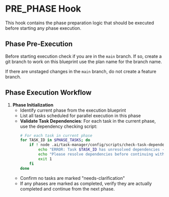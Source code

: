 # PRE_PHASE Hook

This hook contains the phase preparation logic that should be executed before starting any phase execution.

## Phase Pre-Execution

Before starting execution check if you are in the `main` branch. If so, create a git branch to work on this blueprint use the plan name for the branch name.

If there are unstaged changes in the `main` branch, do not create a feature branch.

## Phase Execution Workflow

1. **Phase Initialization**
    - Identify current phase from the execution blueprint
    - List all tasks scheduled for parallel execution in this phase
    - **Validate Task Dependencies**: For each task in the current phase, use the dependency checking script:
        ```bash
        # For each task in current phase
        for TASK_ID in $PHASE_TASKS; do
            if ! node .ai/task-manager/config/scripts/check-task-dependencies.cjs "$1" "$TASK_ID"; then
                echo "ERROR: Task $TASK_ID has unresolved dependencies - cannot proceed with phase execution"
                echo "Please resolve dependencies before continuing with blueprint execution"
                exit 1
            fi
        done
        ```
    - Confirm no tasks are marked "needs-clarification"
    - If any phases are marked as completed, verify they are actually completed and continue from the next phase.